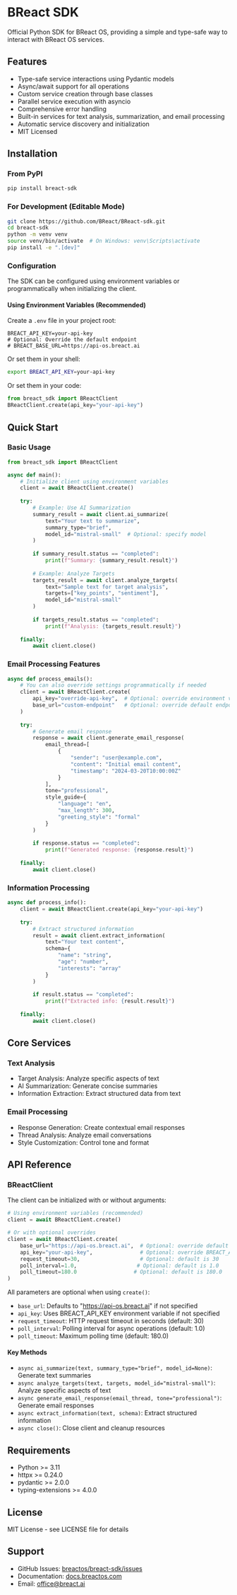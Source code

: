 # BReact SDK

Official Python SDK for BReact OS, providing a simple and type-safe way to interact with BReact OS services.

## Features
- Type-safe service interactions using Pydantic models
- Async/await support for all operations
- Custom service creation through base classes
- Parallel service execution with asyncio
- Comprehensive error handling
- Built-in services for text analysis, summarization, and email processing
- Automatic service discovery and initialization
- MIT Licensed

## Installation

### From PyPI
```bash
pip install breact-sdk
```

### For Development (Editable Mode)
```bash
git clone https://github.com/BReact/BReact-sdk.git 
cd breact-sdk
python -m venv venv
source venv/bin/activate  # On Windows: venv\Scripts\activate
pip install -e ".[dev]"
```

### Configuration
The SDK can be configured using environment variables or programmatically when initializing the client.

#### Using Environment Variables (Recommended)
Create a `.env` file in your project root:
```env
BREACT_API_KEY=your-api-key
# Optional: Override the default endpoint
# BREACT_BASE_URL=https://api-os.breact.ai
```

Or set them in your shell:
```bash
export BREACT_API_KEY=your-api-key
```

Or set them in your code:
```python
from breact_sdk import BReactClient
BReactClient.create(api_key="your-api-key")
```

## Quick Start

### Basic Usage
```python
from breact_sdk import BReactClient

async def main():
    # Initialize client using environment variables
    client = await BReactClient.create()
    
    try:
        # Example: Use AI Summarization
        summary_result = await client.ai_summarize(
            text="Your text to summarize",
            summary_type="brief",
            model_id="mistral-small"  # Optional: specify model
        )
        
        if summary_result.status == "completed":
            print(f"Summary: {summary_result.result}")
            
        # Example: Analyze Targets
        targets_result = await client.analyze_targets(
            text="Sample text for target analysis",
            targets=["key_points", "sentiment"],
            model_id="mistral-small"
        )
        
        if targets_result.status == "completed":
            print(f"Analysis: {targets_result.result}")
            
    finally:
        await client.close()
```

### Email Processing Features
```python
async def process_emails():
    # You can also override settings programmatically if needed
    client = await BReactClient.create(
        api_key="override-api-key",  # Optional: override environment variable
        base_url="custom-endpoint"   # Optional: override default endpoint
    )
    
    try:
        # Generate email response
        response = await client.generate_email_response(
            email_thread=[
                {
                    "sender": "user@example.com",
                    "content": "Initial email content",
                    "timestamp": "2024-03-20T10:00:00Z"
                }
            ],
            tone="professional",
            style_guide={
                "language": "en",
                "max_length": 300,
                "greeting_style": "formal"
            }
        )
        
        if response.status == "completed":
            print(f"Generated response: {response.result}")
            
    finally:
        await client.close()
```

### Information Processing
```python
async def process_info():
    client = await BReactClient.create(api_key="your-api-key")
    
    try:
        # Extract structured information
        result = await client.extract_information(
            text="Your text content",
            schema={
                "name": "string",
                "age": "number",
                "interests": "array"
            }
        )
        
        if result.status == "completed":
            print(f"Extracted info: {result.result}")
            
    finally:
        await client.close()
```

## Core Services

### Text Analysis
- Target Analysis: Analyze specific aspects of text
- AI Summarization: Generate concise summaries
- Information Extraction: Extract structured data from text

### Email Processing
- Response Generation: Create contextual email responses
- Thread Analysis: Analyze email conversations
- Style Customization: Control tone and format

## API Reference

### BReactClient
The client can be initialized with or without arguments:

```python
# Using environment variables (recommended)
client = await BReactClient.create()

# Or with optional overrides
client = await BReactClient.create(
    base_url="https://api-os.breact.ai",  # Optional: override default endpoint
    api_key="your-api-key",               # Optional: override BREACT_API_KEY
    request_timeout=30,                   # Optional: default is 30
    poll_interval=1.0,                   # Optional: default is 1.0
    poll_timeout=180.0                  # Optional: default is 180.0
)
```

All parameters are optional when using `create()`:
- `base_url`: Defaults to "https://api-os.breact.ai" if not specified
- `api_key`: Uses BREACT_API_KEY environment variable if not specified
- `request_timeout`: HTTP request timeout in seconds (default: 30)
- `poll_interval`: Polling interval for async operations (default: 1.0)
- `poll_timeout`: Maximum polling time (default: 180.0)

#### Key Methods
- `async ai_summarize(text, summary_type="brief", model_id=None)`: Generate text summaries
- `async analyze_targets(text, targets, model_id="mistral-small")`: Analyze specific aspects of text
- `async generate_email_response(email_thread, tone="professional")`: Generate email responses
- `async extract_information(text, schema)`: Extract structured information
- `async close()`: Close client and cleanup resources

## Requirements
- Python >= 3.11
- httpx >= 0.24.0
- pydantic >= 2.0.0
- typing-extensions >= 4.0.0

## License
MIT License - see LICENSE file for details

## Support
- GitHub Issues: [breactos/breact-sdk/issues](https://github.com/breactos/breact-sdk/issues)
- Documentation: [docs.breactos.com](https://docs.breactos.com)
- Email: office@breact.ai

